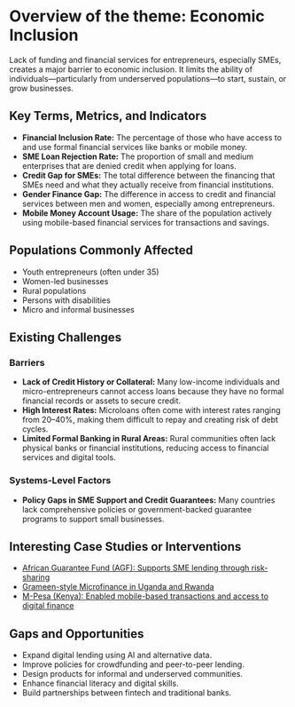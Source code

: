 # Overview of the theme: Economic Inclusion

Lack of funding and financial services for entrepreneurs, especially SMEs,
creates a major barrier to economic inclusion. It limits the ability of
individuals—particularly from underserved populations—to start, sustain,
or grow businesses.

## Key Terms, Metrics, and Indicators

* **Financial Inclusion Rate:** The percentage of those who have access to and use
    formal financial services like banks or mobile money.
* **SME Loan Rejection Rate:** The proportion of small and medium enterprises that
    are denied credit when applying for loans.
* **Credit Gap for SMEs:** The total difference between the financing that SMEs need
    and what they actually receive from financial institutions.
* **Gender Finance Gap:** The difference in access to credit and financial services
    between men and women, especially among entrepreneurs.
* **Mobile Money Account Usage:** The share of the population actively using
    mobile-based financial services for transactions and savings.

## Populations Commonly Affected

* Youth entrepreneurs (often under 35)
* Women-led businesses
* Rural populations
* Persons with disabilities
* Micro and informal businesses

## Existing Challenges

### Barriers

* **Lack of Credit History or Collateral:** Many low-income individuals and
    micro-entrepreneurs cannot access loans because they have no formal financial
    records or assets to secure credit.
* **High Interest Rates:** Microloans often come with interest rates ranging from
    20–40%, making them difficult to repay and creating risk of debt cycles.
* **Limited Formal Banking in Rural Areas:** Rural communities often lack physical
    banks or financial institutions, reducing access to financial services and digital
    tools.

### Systems-Level Factors

* **Policy Gaps in SME Support and Credit Guarantees:** Many countries lack
    comprehensive policies or government-backed guarantee programs to support
    small businesses.

## Interesting Case Studies or Interventions

* [African Guarantee Fund (AGF): Supports SME lending through risk-sharing](<https://www.afdb.org/en/topics-and-sectors/initiatives-partnerships/african-guarantee-fund-for-small-and-medium-sized-enterprises?utm_source>)
* [Grameen-style Microfinance in Uganda and Rwanda](<https://grameenfoundation.org/documents/Grameen-Foundation-Refugee-Finance-Program-Case-Study.pdf?utm_source>)
* [M-Pesa (Kenya): Enabled mobile-based transactions and access to digital finance](<https://www.mckinsey.com/industries/financial-services/our-insights/driven-by-purpose-15-years-of-m-pesas-evolution?utm_source>)

## Gaps and Opportunities

* Expand digital lending using AI and alternative data.
* Improve policies for crowdfunding and peer-to-peer lending.
* Design products for informal and underserved communities.
* Enhance financial literacy and digital skills.
* Build partnerships between fintech and traditional banks.
